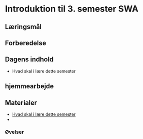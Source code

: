 <script src="https://code.jquery.com/jquery-3.2.1.min.js"></script>
<script src="script.js"></script>

# Introduktion til 3. semester SWA

## Læringsmål


## Forberedelse

## Dagens indhold
* Hvad skal i lære dette semester

## hjemmearbejde


## Materialer
* [Hvad skal i lære dette semester]()
* []()
### Øvelser
